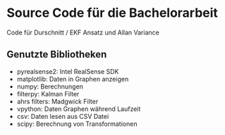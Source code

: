 # Source Code für die Bachelorarbeit

Code für Durschnitt / EKF Ansatz und Allan Variance 
## Genutzte Bibliotheken
- pyrealsense2: Intel RealSense SDK
- matplotlib: Daten in Graphen anzeigen
- numpy: Berechnungen
- filterpy: Kalman Filter
- ahrs filters: Madgwick Filter
- vpython: Daten Graphen während Laufzeit
- csv: Daten lesen aus CSV Datei
- scipy: Berechnung von Transformationen
